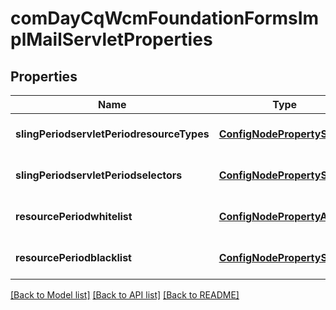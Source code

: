 # comDayCqWcmFoundationFormsImplMailServletProperties

## Properties
Name | Type | Description | Notes
------------ | ------------- | ------------- | -------------
**slingPeriodservletPeriodresourceTypes** | [**ConfigNodePropertyString**](ConfigNodePropertyString.md) |  | [optional] [default to null]
**slingPeriodservletPeriodselectors** | [**ConfigNodePropertyString**](ConfigNodePropertyString.md) |  | [optional] [default to null]
**resourcePeriodwhitelist** | [**ConfigNodePropertyArray**](ConfigNodePropertyArray.md) |  | [optional] [default to null]
**resourcePeriodblacklist** | [**ConfigNodePropertyString**](ConfigNodePropertyString.md) |  | [optional] [default to null]

[[Back to Model list]](../README.md#documentation-for-models) [[Back to API list]](../README.md#documentation-for-api-endpoints) [[Back to README]](../README.md)



